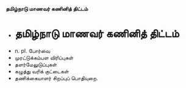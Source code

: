 **தமிழ்நாடு மாணவர் கணினித் திட்டம்**
- # தமிழ்நாடு மாணவர் கணினித் திட்டம்
- n. pl. போர்வை
- முரட்டுக்கம்பள விரிப்புகள்
- தளர்மேலுடுப்புகள்
- கழுத்து வரிக் குட்டைகள்
- தணிக்கையாளர் சிறப்புப் பொதியுறை.

